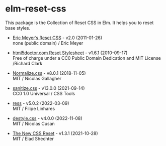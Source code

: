 # elm-reset-css

This package is the Collection of Reset CSS in Elm.
It helps you to reset base styles.

- [Eric Meyer’s Reset CSS] - v2.0 (2011-01-26)  
none (public domain) / Eric Meyer

- [html5doctor.com Reset Stylesheet] - v1.6.1 (2010-09-17)  
Free of charge under a CC0 Public Domain Dedication and MIT License /Richard Clark

- [Normalize.css] - v8.0.1 (2018-11-05)  
MIT / Nicolas Gallagher

- [sanitize.css] - v13.0.0 (2021-09-14)  
CC0 1.0 Universal / CSS Tools

- [ress] - v5.0.2 (2022-03-09)  
MIT / Filipe Linhares

- [destyle.css] - v4.0.0 (2022-11-08)  
MIT / Nicolas Cusan

- [The New CSS Reset] - v1.3.1 (2021-10-28)  
MIT / Elad Shechter

[Eric Meyer’s Reset CSS]: https://meyerweb.com/eric/tools/css/reset/
[html5doctor.com Reset Stylesheet]: https://github.com/richclark/HTML5resetCSS
[destyle.css]: https://github.com/nicolas-cusan/destyle.css
[Normalize.css]: https://github.com/necolas/normalize.css
[ress]: https://github.com/filipelinhares/ress
[sanitize.css]: https://github.com/csstools/sanitize.css
[The New CSS Reset]: https://github.com/elad2412/the-new-css-reset
